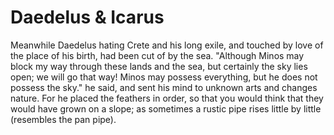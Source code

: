 # Daedelus & Icarus

Meanwhile Daedelus hating Crete and his long exile, and touched by love of the place of his birth, had been cut of by the sea. "Although Minos may block my way through these lands and the sea, but certainly the sky lies open; we will go that way! Minos may possess everything, but he does not possess the sky." he said, and sent his mind to unknown arts and changes nature. For he placed the feathers in order, so that you would think that they would have grown on a slope; as sometimes a rustic pipe rises little by little (resembles the pan pipe).
